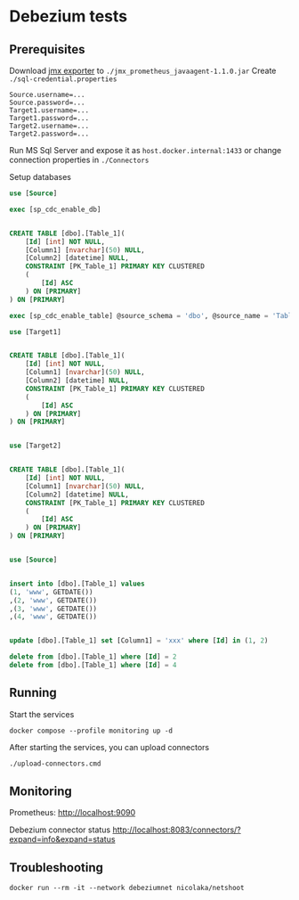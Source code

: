 # Debezium tests

## Prerequisites

Download [jmx exporter](https://github.com/prometheus/jmx_exporter/releases/download/1.1.0/jmx_prometheus_javaagent-1.1.0.jar) to `./jmx_prometheus_javaagent-1.1.0.jar`
Create `./sql-credential.properties`

```properties
Source.username=...
Source.password=...
Target1.username=...
Target1.password=...
Target2.username=...
Target2.password=...
```

Run MS Sql Server and expose it as `host.docker.internal:1433` or change connection properties in `./Connectors`

Setup databases

```sql
use [Source]

exec [sp_cdc_enable_db]


CREATE TABLE [dbo].[Table_1](
	[Id] [int] NOT NULL,
	[Column1] [nvarchar](50) NULL,
	[Column2] [datetime] NULL,
    CONSTRAINT [PK_Table_1] PRIMARY KEY CLUSTERED
    (
        [Id] ASC
    ) ON [PRIMARY]
) ON [PRIMARY]

exec [sp_cdc_enable_table] @source_schema = 'dbo', @source_name = 'Table_1', @role_name = null

use [Target1]


CREATE TABLE [dbo].[Table_1](
	[Id] [int] NOT NULL,
	[Column1] [nvarchar](50) NULL,
	[Column2] [datetime] NULL,
    CONSTRAINT [PK_Table_1] PRIMARY KEY CLUSTERED
    (
        [Id] ASC
    ) ON [PRIMARY]
) ON [PRIMARY]


use [Target2]


CREATE TABLE [dbo].[Table_1](
	[Id] [int] NOT NULL,
	[Column1] [nvarchar](50) NULL,
	[Column2] [datetime] NULL,
    CONSTRAINT [PK_Table_1] PRIMARY KEY CLUSTERED
    (
        [Id] ASC
    ) ON [PRIMARY]
) ON [PRIMARY]


use [Source]


insert into [dbo].[Table_1] values
(1, 'www', GETDATE())
,(2, 'www', GETDATE())
,(3, 'www', GETDATE())
,(4, 'www', GETDATE())


update [dbo].[Table_1] set [Column1] = 'xxx' where [Id] in (1, 2)

delete from [dbo].[Table_1] where [Id] = 2
delete from [dbo].[Table_1] where [Id] = 4

```

## Running

Start the services

```shell
docker compose --profile monitoring up -d
```

After starting the services, you can upload connectors

```cmd
./upload-connectors.cmd
```

## Monitoring

Prometheus: [http://localhost:9090](http://localhost:9090)

Debezium connector status [http://localhost:8083/connectors/?expand=info&expand=status](http://localhost:8083/connectors/?expand=info&expand=status)

## Troubleshooting

```shell
docker run --rm -it --network debeziumnet nicolaka/netshoot
```
